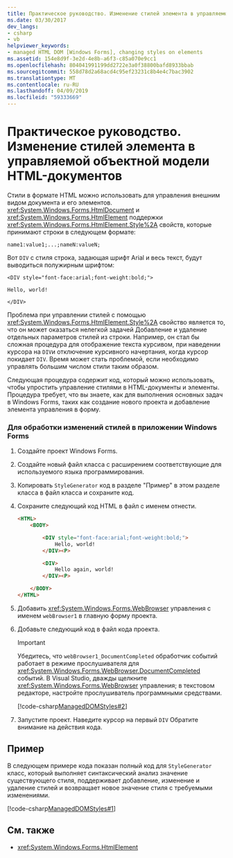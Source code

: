 ```yaml
---
title: Практическое руководство. Изменение стилей элемента в управляемой объектной модели HTML-документов
ms.date: 03/30/2017
dev_langs:
- csharp
- vb
helpviewer_keywords:
- managed HTML DOM [Windows Forms], changing styles on elements
ms.assetid: 154e8d9f-3e2d-4e8b-a6f3-c85a070e9cc1
ms.openlocfilehash: 804041991199dd2722e3a0f38800bafd8933bbab
ms.sourcegitcommit: 558d78d2a68acd4c95ef23231c8b4e4c7bac3902
ms.translationtype: MT
ms.contentlocale: ru-RU
ms.lasthandoff: 04/09/2019
ms.locfileid: "59333669"
---
```

# <a name="how-to-change-styles-on-an-element-in-the-managed-html-document-object-model"></a>Практическое руководство. Изменение стилей элемента в управляемой объектной модели HTML-документов

Стили в формате HTML можно использовать для управления внешним видом документа и его элементов. <xref:System.Windows.Forms.HtmlDocument> и <xref:System.Windows.Forms.HtmlElement> поддержки <xref:System.Windows.Forms.HtmlElement.Style%2A> свойств, которые принимают строки в следующем формате:

`name1:value1;...;nameN:valueN;`

Вот `DIV` с стиля строка, задающая шрифт Arial и весь текст, будут выводиться полужирным шрифтом:

`<DIV style="font-face:arial;font-weight:bold;">`

`Hello, world!`

`</DIV>`

Проблема при управлении стилей с помощью <xref:System.Windows.Forms.HtmlElement.Style%2A> свойство является то, что он может оказаться нелегкой задачей Добавление и удаление отдельных параметров стилей из строки. Например, он стал бы сложная процедура для отображение текста курсивом, при наведении курсора на `DIV`и отключение курсивного начертания, когда курсор покидает `DIV`. Время может стать проблемой, если необходимо управлять большим числом стили таким образом.

Следующая процедура содержит код, который можно использовать, чтобы упростить управление стилями в HTML-документы и элементы. Процедура требует, что вы знаете, как для выполнения основных задач в Windows Forms, таких как создание нового проекта и добавление элемента управления в форму.

### <a name="to-process-style-changes-in-a-windows-forms-application"></a>Для обработки изменений стилей в приложении Windows Forms

1. Создайте проект Windows Forms.

2. Создайте новый файл класса с расширением соответствующие для используемого языка программирования.

3. Копировать `StyleGenerator` код в разделе "Пример" в этом разделе класса в файл класса и сохраните код.

4. Сохраните следующий код HTML в файл с именем отнести.

    ```html
    <HTML>
        <BODY>

            <DIV style="font-face:arial;font-weight:bold;">
                Hello, world!
            </DIV><P>

            <DIV>
                Hello again, world!
            </DIV><P>

        </BODY>
    </HTML>
    ```

5. Добавить <xref:System.Windows.Forms.WebBrowser> управления с именем `webBrowser1` в главную форму проекта.

6. Добавьте следующий код в файл кода проекта.

    > [!IMPORTANT]
    >  Убедитесь, что `webBrowser1_DocumentCompleted` обработчик событий работает в режиме прослушивателя для <xref:System.Windows.Forms.WebBrowser.DocumentCompleted> событий. В Visual Studio, дважды щелкните <xref:System.Windows.Forms.WebBrowser> управления; в текстовом редакторе, настройте прослушиватель программными средствами.  
  
     [!code-csharp[ManagedDOMStyles#2](~/samples/snippets/csharp/VS_Snippets_Winforms/ManagedDOMStyles/CS/Form1.cs#2)]
       
  
7. Запустите проект. Наведите курсор на первый `DIV` Обратите внимание на действия кода.  
  
## <a name="example"></a>Пример  
 В следующем примере кода показан полный код для `StyleGenerator` класс, который выполняет синтаксический анализ значение существующего стиля, поддерживает добавление, изменение и удаление стилей и возвращает новое значение стиля с требуемыми изменениями.  
  
 [!code-csharp[ManagedDOMStyles#1](~/samples/snippets/csharp/VS_Snippets_Winforms/ManagedDOMStyles/CS/StyleGenerator.cs#1)]
   
  
## <a name="see-also"></a>См. также

- <xref:System.Windows.Forms.HtmlElement>
